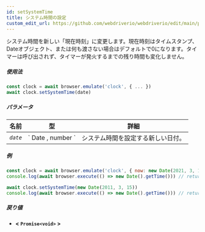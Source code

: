 ```yaml
---
id: setSystemTime
title: システム時間の設定
custom_edit_url: https://github.com/webdriverio/webdriverio/edit/main/packages/webdriverio/src/commands/clock/setSystemTime.ts
---
```


システム時間を新しい「現在時刻」に変更します。現在時刻はタイムスタンプ、Dateオブジェクト、または何も渡さない場合はデフォルトで0になります。タイマーは呼び出されず、タイマーが発火するまでの残り時間も変化しません。

##### 使用法

```js
const clock = await browser.emulate('clock', { ... })
await clock.setSystemTime(date)
```

##### パラメータ

<table>
  <thead>
    <tr>
      <th>名前</th><th>型</th><th>詳細</th>
    </tr>
  </thead>
  <tbody>
    <tr>
      <td><code><var>date</var></code></td>
      <td>` Date ,  number `</td>
      <td>システム時間を設定する新しい日付。</td>
    </tr>
  </tbody>
</table>

##### 例

```js title="setSystemTime.js"
const clock = await browser.emulate('clock', { now: new Date(2021, 3, 14) })
console.log(await browser.execute(() => new Date().getTime())) // returns 1618383600000

await clock.setSystemTime(new Date(2011, 3, 15))
console.log(await browser.execute(() => new Date().getTime())) // returns 1302850800000
```

##### 戻り値

- **&lt; `Promise<void>` &gt;**